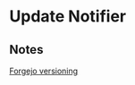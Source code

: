 # Update Notifier

## Notes

[Forgejo versioning](https://github.com/renovatebot/renovate/discussions/20561)
